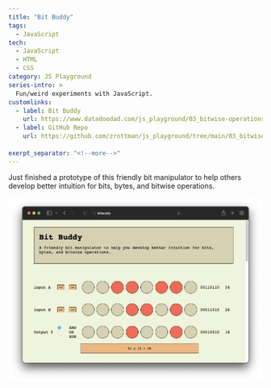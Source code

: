 ```yaml
---
title: "Bit Buddy"
tags:
  - JavaScript
tech:
  - JavaScript
  - HTML
  - CSS
category: JS Playground
series-intro: >
  Fun/weird experiments with JavaScript.
customlinks:
  - label: Bit Buddy 
    url: https://www.datadoodad.com/js_playground/03_bitwise-operations/
  - label: GitHub Repo
    url: https://github.com/zrottman/js_playground/tree/main/03_bitwise-operations

exerpt_separator: "<!--more-->"
---
```


Just finished a prototype of this friendly bit manipulator to help others develop better intuition for bits, bytes, and bitwise operations.

<!--more-->

![Screenshot of bit buddy](/assets/images/js_playground_03_bitwise-operations.png)
